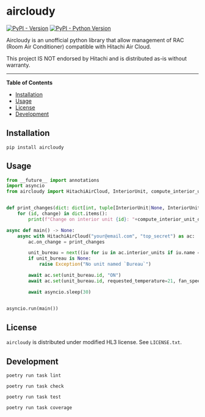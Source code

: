 # aircloudy

[![PyPI - Version](https://img.shields.io/pypi/v/aircloudy.svg)](https://pypi.org/project/aircloudy)
[![PyPI - Python Version](https://img.shields.io/pypi/pyversions/aircloudy.svg)](https://pypi.org/project/aircloudy)

Aircloudy is an unofficial python library that allow management of RAC (Room Air Conditioner) compatible with Hitachi Air Cloud.

This project IS NOT endorsed by Hitachi and is distributed as-is without warranty.

-----

**Table of Contents**

- [Installation](#installation)
- [Usage](#usage)
- [License](#license)
- [Development](#development)

## Installation

```console
pip install aircloudy
```

## Usage

```python
from __future__ import annotations
import asyncio
from aircloudy import HitachiAirCloud, InteriorUnit, compute_interior_unit_diff_description


def print_changes(dict: dict[int, tuple[InteriorUnit|None, InteriorUnit|None]]) -> None:
    for (id, change) in dict.items():
        print(f"Change on interior unit {id}: "+compute_interior_unit_diff_description(change[0], change[1]))

async def main() -> None:
    async with HitachiAirCloud("your@email.com", "top_secret") as ac:
        ac.on_change = print_changes

        unit_bureau = next((iu for iu in ac.interior_units if iu.name == "Bureau"), None)
        if unit_bureau is None:
            raise Exception("No unit named `Bureau`")

        await ac.set(unit_bureau.id, "ON")
        await ac.set(unit_bureau.id, requested_temperature=21, fan_speed="LV3")

        await asyncio.sleep(30)


asyncio.run(main())
```

## License

`aircloudy` is distributed under modified HL3 license. See `LICENSE.txt`.

## Development

```console
poetry run task lint
```

```console
poetry run task check
```

```console
poetry run task test
```

```console
poetry run task coverage
```